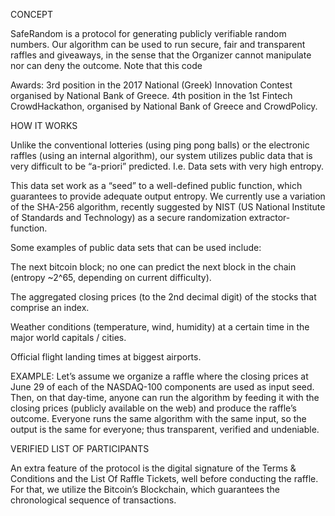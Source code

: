 CONCEPT

SafeRandom is a protocol for generating publicly verifiable random numbers. Our algorithm can be used to run secure, fair and transparent raffles and giveaways, in the sense that the Organizer cannot manipulate nor can deny the outcome.
Note that this code 

Awards:
3rd position in the 2017 National (Greek) Innovation Contest organised by National Bank of Greece.
4th position in the 1st Fintech CrowdHackathon, organised by National Bank of Greece and CrowdPolicy.

HOW IT WORKS

Unlike the conventional lotteries (using ping pong balls) or the electronic raffles (using an internal algorithm), our system utilizes public data that is very difficult to be “a-priori” predicted. I.e. Data sets with very high entropy.

This data set work as a “seed” to a well-defined public function, which guarantees to provide adequate output entropy. We currently use a variation of the SHA-256 algorithm, recently suggested by NIST (US National Institute of Standards and Technology) as a secure randomization extractor-function.

Some examples of public data sets that can be used include:

The next bitcoin block; no one can predict the next block in the chain (entropy ~2^65, depending on current difficulty).

The aggregated closing prices (to the 2nd decimal digit) of the stocks that comprise an index.

Weather conditions (temperature, wind, humidity) at a certain time in the major world capitals / cities.

Official flight landing times at biggest airports.

EXAMPLE:
Let’s assume we organize a raffle where the closing prices at June 29 of each of the NASDAQ-100 components are used as input seed. Then, on that day-time, anyone can run the algorithm by feeding it with the closing prices (publicly available on the web) and produce the raffle’s outcome. Everyone runs the same algorithm with the same input, so the output is the same for everyone; thus transparent, verified and undeniable.


VERIFIED LIST OF PARTICIPANTS

An extra feature of the protocol is the digital signature of the Terms & Conditions and the List Of Raffle Tickets, well before conducting the raffle. For that, we utilize the Bitcoin’s Blockchain, which guarantees the chronological sequence of transactions.